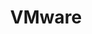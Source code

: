 ---
type: docs
title: "VMware"
linkTitle: "VMware"
weight: 4
description: >-
  The following guide provide end-to-end deployment of new Windows Server install with SQL Server in VMware vSphere and onboarding to Azure with Azure Arc using Terraform.
---
